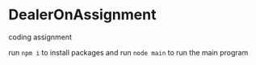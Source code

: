 # DealerOnAssignment
coding assignment

run `npm i` to install packages and run `node main` to run the main program
